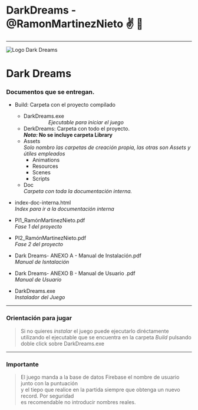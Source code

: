 # DarkDreams - @RamonMartinezNieto :v:  :metal:
---

![Logo Dark Dreams](https://i.ibb.co/Ph4FFf6/logo.jpg)

# Dark Dreams

### Documentos que se entregan.

+ Build: Carpeta con el proyecto compilado
	- DarkDreams.exe 								
		&ensp;&ensp;&ensp;&ensp;&ensp;&ensp;&ensp;&ensp;&ensp; *Ejecutable para iniciar el juego*
	+ DerkDreams: Carpeta con todo el proyecto. 	
		**_Nota:_ No se incluye carpeta Library**
	- Assets 										
		*Solo nombro las carpetas de creación propia, las otras son Assets y útiles empleados*	
		- Animations								
		- Resources
		- Scenes
		- Scripts
	- Doc											
		*Carpeta con toda la documentación interna.*
		
+ index-doc-interna.html 							
	*Index para ir a la documentación interna*
+ PI1_RamónMartinezNieto.pdf 						
	*Fase 1 del proyecto*
+ PI2_RamónMartinezNieto.pdf						
	*Fase 2 del proyecto*
+ Dark Dreams- ANEXO A - Manual de Instalación.pdf	
	*Manual de Isntalación*
+ Dark Dreams- ANEXO B - Manual de Usuario .pdf 	
	*Manual de Usuario*
+ DarkDreams.exe									
	*Instalador del Juego* 

---

### Orientación para jugar
> Si no quieres *instalar* el juego puede ejecutarlo diréctamente utilizando el ejecutable 
> que se encuentra en la carpeta *Build* pulsando doble click sobre DarkDreams.exe 

---

### **Importante**
> El juego manda a la base de datos Firebase el nombre de usuario junto con la puntuación  
> y el tiepo que realice en la partida siempre que obtenga un nuevo record. Por seguridad  
> es recomendable no introducir nombres reales.  